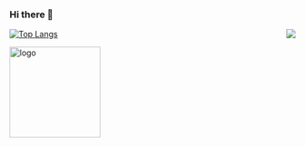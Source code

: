 ### Hi there 👋

<!--
**gaoguanqi/gaoguanqi** is a ✨ _special_ ✨ repository because its `README.md` (this file) appears on your GitHub profile.

Here are some ideas to get you started:

- 🔭 I’m currently working on ...
- 🌱 I’m currently learning ...
- 👯 I’m looking to collaborate on ...
- 🤔 I’m looking for help with ...
- 💬 Ask me about ...
- 📫 How to reach me: ...
- 😄 Pronouns: ...
- ⚡ Fun fact: ...
-->

   <img align="right" src="https://github-readme-stats.vercel.app/api?username=gaoguanqi&theme=vue&show_icons=true&hide_title=true"/>

   [![Top Langs](https://github-readme-stats.vercel.app/api/top-langs/?username=gaoguanqi&theme=vue&layout=compact)](https://github.com/gaoguanqi)
   
 <img src="https://github-profile-trophy.vercel.app/?username=gaoguanqi&theme=flat&column=6" alt="logo" height="160" align="center" style="margin: auto; margin-bottom: 20px;"/>
